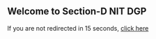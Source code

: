 ## Welcome to Section-D NIT DGP
<head>
  <meta http-equiv="refresh" content="15; URL=https://editechstudio.com/nitdgp/section-D/public/"; name="viewport" content="width=device-width, initial-scale=1.0">
</head>
<body>
  <p style="colour: red">If you are not redirected in 15 seconds, <a href="https://editechstudio.com/nitdgp/section-D/public/">click here</a></p>
</body>
